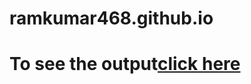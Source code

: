 # ramkumar468.github.io
# To see the output[click here](https://ramkumar468.github.io/Mod3/index.html)
